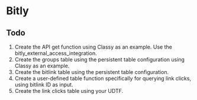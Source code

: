 # Bitly

## Todo

1. Create the API get function using Classy as an example. Use the bitly_external_access_integration.
2. Create the groups table using the persistent table configuration using Classy as an example.
3. Create the bitlink table using the persistent table configuration.
4. Create a user-defined table function specifically for querying link clicks, using bitlink ID as input.
5. Create the link clicks table using your UDTF.
